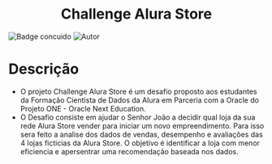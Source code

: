 <h1 align="center"> Challenge Alura Store </h1>

![Badge concuido](http://img.shields.io/static/v1?label=STATUS&message=%20CONCLUIDO&color=GREEN&style=for-the-badge) ![Autor](https://img.shields.io/badge/Autor-Jean%20K.%20Ribeiro-blue)

# Descrição

* O projeto Challenge Alura Store é um desafio proposto aos estudantes da Formação Cientista de Dados da Alura em Parceria com a Oracle do Projeto ONE - Oracle Next Education.
* O Desafio consiste em ajudar o Senhor João a decidir qual loja da sua rede Alura Store vender para iniciar um novo empreendimento. Para isso sera feito a analise dos dados de vendas,
  desempenho e avaliações das 4 lojas ficticias da Alura Store. O objetivo é identificar a loja com menor eficiencia e apersentrar uma recomendação baseada nos dados.



